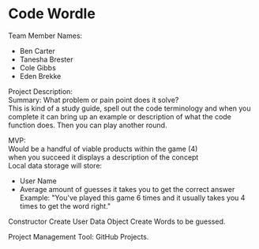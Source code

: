 # Code Wordle

Team Member Names: 
* Ben Carter
* Tanesha Brester
* Cole Gibbs
* Eden Brekke

Project Description: <br>
Summary: What problem or pain point does it solve? <br>
This is kind of a study guide, spell out the code terminology and when you complete it can bring up an example or description of what the code function does. Then you can play another round.  <br>

MVP:  <br>
Would be a handful of viable products within the game (4) <br>
when you succeed it displays a description of the concept <br>
Local data storage will store: 
- User Name 
- Average amount of guesses it takes you to get the correct answer
Example: "You've played this game 6 times and it usually takes you 4 times to get the word right." 
 

Constructor 
Create User Data Object
Create Words to be guessed.  

Project Management Tool: 
GitHub Projects. 